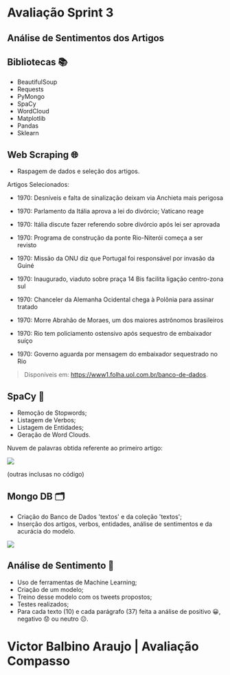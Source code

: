 # Avaliação Sprint 3

## Análise de Sentimentos dos Artigos

## Bibliotecas 📚

- BeautifulSoup
- Requests
- PyMongo
- SpaCy
- WordCloud
- Matplotlib
- Pandas
- Sklearn

## Web Scraping 🌐
- Raspagem de dados e seleção dos artigos.

Artigos Selecionados:

- 1970: Desníveis e falta de sinalização deixam via Anchieta mais perigosa

- 1970: Parlamento da Itália aprova a lei do divórcio; Vaticano reage

- 1970: Itália discute fazer referendo sobre divórcio após lei ser aprovada

- 1970: Programa de construção da ponte Rio-Niterói começa a ser revisto

- 1970: Missão da ONU diz que Portugal foi responsável por invasão da Guiné

- 1970: Inaugurado, viaduto sobre praça 14 Bis facilita ligação centro-zona sul

- 1970: Chanceler da Alemanha Ocidental chega à Polônia para assinar tratado

- 1970: Morre Abrahão de Moraes, um dos maiores astrônomos brasileiros

- 1970: Rio tem policiamento ostensivo após sequestro de embaixador suíço

- 1970: Governo aguarda por mensagem do embaixador sequestrado no Rio

> Disponíveis em: https://www1.folha.uol.com.br/banco-de-dados.

## SpaCy 💬
- Remoção de Stopwords;
- Listagem de Verbos;
- Listagem de Entidades;
- Geração de Word Clouds.


Nuvem de palavras obtida referente ao primeiro artigo:

<img src=https://i.ibb.co/9bKJ8Ps/Nuvem-Palavras-Primeiro-Artigo-2.jpg>

(outras inclusas no código)

## Mongo DB 🗂️
- Criação do Banco de Dados 'textos' e da coleção 'textos';
- Inserção dos artigos, verbos, entidades, análise de sentimentos e da acurácia do modelo.

<img src=https://siga0984.files.wordpress.com/2019/11/mongodb-logo.png>

## Análise de Sentimento 🤖
 
- Uso de ferramentas de Machine Learning;
- Criação de um modelo;
- Treino desse modelo com os tweets propostos;
- Testes realizados;
- Para cada texto (10) e cada parágrafo (37) feita a análise de positivo 😀, negativo 😟 ou neutro 😐.

# Victor Balbino Araujo | Avaliação Compasso
